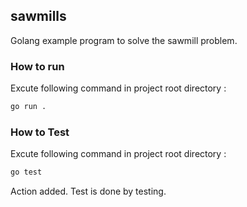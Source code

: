 ## sawmills 

Golang example program to solve the sawmill problem.

### How to run 

Excute following command in project root directory :

```bash
go run .
```

### How to Test 

Excute following command in project root directory :
```bash
go test
```

Action added.
Test is done by testing.
